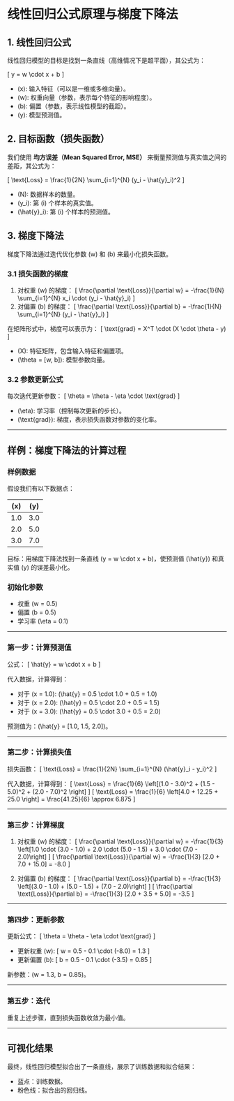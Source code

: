 # 线性回归公式原理与梯度下降法

## 1. 线性回归公式
线性回归模型的目标是找到一条直线（高维情况下是超平面），其公式为：

\[
y = w \cdot x + b
\]

- \(x\): 输入特征（可以是一维或多维向量）。
- \(w\): 权重向量（参数，表示每个特征的影响程度）。
- \(b\): 偏置（参数，表示线性模型的截距）。
- \(y\): 模型预测值。

## 2. 目标函数（损失函数）
我们使用 **均方误差（Mean Squared Error, MSE）** 来衡量预测值与真实值之间的差距，其公式为：

\[
\text{Loss} = \frac{1}{2N} \sum_{i=1}^{N} (y_i - \hat{y}_i)^2
\]

- \(N\): 数据样本的数量。
- \(y_i\): 第 \(i\) 个样本的真实值。
- \(\hat{y}_i\): 第 \(i\) 个样本的预测值。

## 3. 梯度下降法
梯度下降法通过迭代优化参数 \(w\) 和 \(b\) 来最小化损失函数。

### 3.1 损失函数的梯度
1. 对权重 \(w\) 的梯度：
   \[
   \frac{\partial \text{Loss}}{\partial w} = -\frac{1}{N} \sum_{i=1}^{N} x_i \cdot (y_i - \hat{y}_i)
   \]
2. 对偏置 \(b\) 的梯度：
   \[
   \frac{\partial \text{Loss}}{\partial b} = -\frac{1}{N} \sum_{i=1}^{N} (y_i - \hat{y}_i)
   \]

在矩阵形式中，梯度可以表示为：
\[
\text{grad} = X^T \cdot (X \cdot \theta - y)
\]
- \(X\): 特征矩阵，包含输入特征和偏置项。
- \(\theta = [w, b]\): 模型参数向量。

### 3.2 参数更新公式
每次迭代更新参数：
\[
\theta = \theta - \eta \cdot \text{grad}
\]

- \(\eta\): 学习率（控制每次更新的步长）。
- \(\text{grad}\): 梯度，表示损失函数对参数的变化率。

---

## 样例：梯度下降法的计算过程

### 样例数据
假设我们有以下数据点：

| \(x\) | \(y\) |
|-------|-------|
| 1.0   | 3.0   |
| 2.0   | 5.0   |
| 3.0   | 7.0   |

目标：用梯度下降法找到一条直线 \(y = w \cdot x + b\)，使预测值 \(\hat{y}\) 和真实值 \(y\) 的误差最小化。

### 初始化参数
- 权重 \(w = 0.5\)
- 偏置 \(b = 0.5\)
- 学习率 \(\eta = 0.1\)

---

### 第一步：计算预测值
公式：
\[
\hat{y} = w \cdot x + b
\]

代入数据，计算得到：
- 对于 \(x = 1.0\): \(\hat{y} = 0.5 \cdot 1.0 + 0.5 = 1.0\)
- 对于 \(x = 2.0\): \(\hat{y} = 0.5 \cdot 2.0 + 0.5 = 1.5\)
- 对于 \(x = 3.0\): \(\hat{y} = 0.5 \cdot 3.0 + 0.5 = 2.0\)

预测值为：\(\hat{y} = [1.0, 1.5, 2.0]\)。

---

### 第二步：计算损失值
损失函数：
\[
\text{Loss} = \frac{1}{2N} \sum_{i=1}^{N} (\hat{y}_i - y_i)^2
\]

代入数据，计算得到：
\[
\text{Loss} = \frac{1}{6} \left[(1.0 - 3.0)^2 + (1.5 - 5.0)^2 + (2.0 - 7.0)^2 \right]
\]
\[
\text{Loss} = \frac{1}{6} \left[4.0 + 12.25 + 25.0 \right] = \frac{41.25}{6} \approx 6.875
\]

---

### 第三步：计算梯度
1. 对权重 \(w\) 的梯度：
   \[
   \frac{\partial \text{Loss}}{\partial w} = -\frac{1}{3} \left[1.0 \cdot (3.0 - 1.0) + 2.0 \cdot (5.0 - 1.5) + 3.0 \cdot (7.0 - 2.0)\right]
   \]
   \[
   \frac{\partial \text{Loss}}{\partial w} = -\frac{1}{3} [2.0 + 7.0 + 15.0] = -8.0
   \]

2. 对偏置 \(b\) 的梯度：
   \[
   \frac{\partial \text{Loss}}{\partial b} = -\frac{1}{3} \left[(3.0 - 1.0) + (5.0 - 1.5) + (7.0 - 2.0)\right]
   \]
   \[
   \frac{\partial \text{Loss}}{\partial b} = -\frac{1}{3} [2.0 + 3.5 + 5.0] = -3.5
   \]

---

### 第四步：更新参数
更新公式：
\[
\theta = \theta - \eta \cdot \text{grad}
\]

- 更新权重 \(w\):
  \[
  w = 0.5 - 0.1 \cdot (-8.0) = 1.3
  \]
- 更新偏置 \(b\):
  \[
  b = 0.5 - 0.1 \cdot (-3.5) = 0.85
  \]

新参数：\(w = 1.3, b = 0.85\)。

---

### 第五步：迭代
重复上述步骤，直到损失函数收敛为最小值。

---

## 可视化结果
最终，线性回归模型拟合出了一条直线，展示了训练数据和拟合结果：
- 蓝点：训练数据。
- 粉色线：拟合出的回归线。
